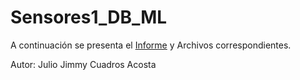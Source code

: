 # Sensores1_DB_ML
A continuación se presenta el [Informe](https://correoitmedu-my.sharepoint.com/:b:/g/personal/juliocuadros230835_correo_itm_edu_co/EepIqOEi3FlGpjqQiUdbnPQB7TWHVYGFMSXBnqC6-2jQzw?e=112VKf) y Archivos correspondientes.

Autor:
Julio Jimmy Cuadros Acosta

